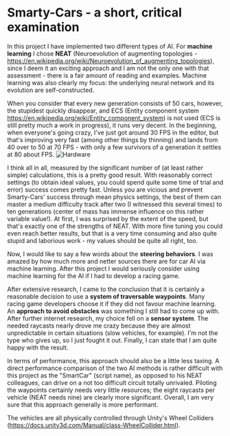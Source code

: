 # Smarty-Cars - a short, critical examination
In this project I have implemented two different types of AI. For **machine learning** I chose **NEAT** (Neuroevolution of augmenting topologies - https://en.wikipedia.org/wiki/Neuroevolution_of_augmenting_topologies), since I deem it an exciting approach and I am not the only one with that assessment - there is a fair amount of reading and examples. Machine learning was also clearly my focus: the underlying neural network and its evolution are self-constructed.

When you consider that every new generation consists of 50 cars, however, the stupidest quickly disappear, and ECS (Entity component system https://en.wikipedia.org/wiki/Entity_component_system) is not used (ECS is still pretty much a work in progress), it runs very decent. In the beginning, when everyone's going crazy, I've just got around 30 FPS in the editor, but that's improving very fast (among other things by thinning) and lands from 40 over to 50 at 70 FPS - with only a few survivors of a generation it settles at 80 about FPS.
![Hardware](https://user-images.githubusercontent.com/18394014/68081588-a30d4b00-fe10-11e9-8a91-26d7d840781c.png)

I think all in all, measured by the significant number of (at least rather simple) calculations, this is a pretty good result. With reasonably correct settings (to obtain ideal values, you could spend quite some time of trial and error) success comes pretty fast. Unless you are vicious and prevent Smarty-Cars' success through mean physics settings, the best of them can master a medium difficulty track after two (I witnessed this several times) to ten generations (center of mass has immense influence on this rather variable value!). At first, I was surprised by the extent of the speed, but that's exactly one of the strengths of NEAT. With more fine tuning you could even reach better results, but that is a very time consuming and also quite stupid and laborious work - my values should be quite all right, too.

Now, I would like to say a few words about the **steering behaviors**. I was amazed by how much more and netter sources there are for car AI via machine learning. After this project I would seriously consider using machine learning for the AI if I had to develop a racing game.

After extensive research, I came to the conclusion that it is certainly a reasonable decision to use a **system of traversable waypoints**. Many racing game developers choose it if they did not favour machine learning. An **approach to avoid obstacles** was something I still had to come up with. After further internet research, my choice fell on a **sensor system**. The needed raycasts nearly drove me crazy because they are almost unpredictable in certain situations (slow vehicles, for example). I'm not the type who gives up, so I just fought it out. Finally, I can state that I am quite happy with the result.

In terms of performance, this approach should also be a little less taxing. A direct performance comparison of the two AI methods is rather difficult with this project as the "SmartCar" (script name), as opposed to his NEAT colleagues, can drive on a not too difficult circuit totally unrivaled. Piloting the waypoints certainly needs very little resources; the eight raycasts per vehicle (NEAT needs nine) are clearly more significant. Overall, I am very sure that this approach generally is more performant.

The vehicles are all physically controlled through Unity's Wheel Colliders (https://docs.unity3d.com/Manual/class-WheelCollider.html).
